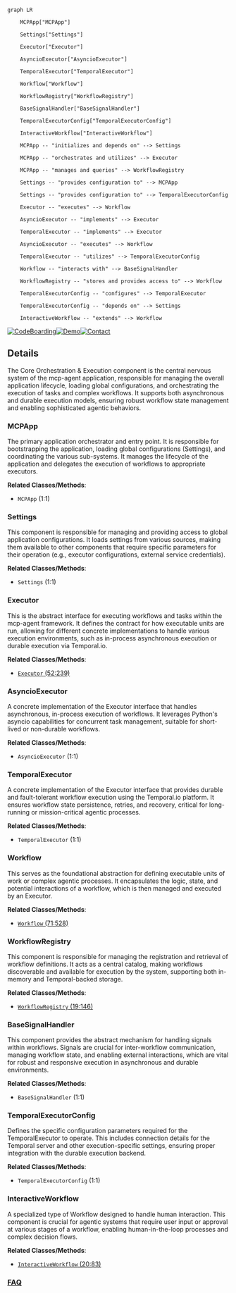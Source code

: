 ```mermaid

graph LR

    MCPApp["MCPApp"]

    Settings["Settings"]

    Executor["Executor"]

    AsyncioExecutor["AsyncioExecutor"]

    TemporalExecutor["TemporalExecutor"]

    Workflow["Workflow"]

    WorkflowRegistry["WorkflowRegistry"]

    BaseSignalHandler["BaseSignalHandler"]

    TemporalExecutorConfig["TemporalExecutorConfig"]

    InteractiveWorkflow["InteractiveWorkflow"]

    MCPApp -- "initializes and depends on" --> Settings

    MCPApp -- "orchestrates and utilizes" --> Executor

    MCPApp -- "manages and queries" --> WorkflowRegistry

    Settings -- "provides configuration to" --> MCPApp

    Settings -- "provides configuration to" --> TemporalExecutorConfig

    Executor -- "executes" --> Workflow

    AsyncioExecutor -- "implements" --> Executor

    TemporalExecutor -- "implements" --> Executor

    AsyncioExecutor -- "executes" --> Workflow

    TemporalExecutor -- "utilizes" --> TemporalExecutorConfig

    Workflow -- "interacts with" --> BaseSignalHandler

    WorkflowRegistry -- "stores and provides access to" --> Workflow

    TemporalExecutorConfig -- "configures" --> TemporalExecutor

    TemporalExecutorConfig -- "depends on" --> Settings

    InteractiveWorkflow -- "extends" --> Workflow

```



[![CodeBoarding](https://img.shields.io/badge/Generated%20by-CodeBoarding-9cf?style=flat-square)](https://github.com/CodeBoarding/GeneratedOnBoardings)[![Demo](https://img.shields.io/badge/Try%20our-Demo-blue?style=flat-square)](https://www.codeboarding.org/demo)[![Contact](https://img.shields.io/badge/Contact%20us%20-%20contact@codeboarding.org-lightgrey?style=flat-square)](mailto:contact@codeboarding.org)



## Details



The Core Orchestration & Execution component is the central nervous system of the mcp-agent application, responsible for managing the overall application lifecycle, loading global configurations, and orchestrating the execution of tasks and complex workflows. It supports both asynchronous and durable execution models, ensuring robust workflow state management and enabling sophisticated agentic behaviors.



### MCPApp

The primary application orchestrator and entry point. It is responsible for bootstrapping the application, loading global configurations (Settings), and coordinating the various sub-systems. It manages the lifecycle of the application and delegates the execution of workflows to appropriate executors.





**Related Classes/Methods**:



- `MCPApp` (1:1)





### Settings

This component is responsible for managing and providing access to global application configurations. It loads settings from various sources, making them available to other components that require specific parameters for their operation (e.g., executor configurations, external service credentials).





**Related Classes/Methods**:



- `Settings` (1:1)





### Executor

This is the abstract interface for executing workflows and tasks within the mcp-agent framework. It defines the contract for how executable units are run, allowing for different concrete implementations to handle various execution environments, such as in-process asynchronous execution or durable execution via Temporal.io.





**Related Classes/Methods**:



- <a href="https://github.com/lastmile-ai/mcp-agent/blob/main/src/mcp_agent/executor/executor.py#L52-L239" target="_blank" rel="noopener noreferrer">`Executor` (52:239)</a>





### AsyncioExecutor

A concrete implementation of the Executor interface that handles asynchronous, in-process execution of workflows. It leverages Python's asyncio capabilities for concurrent task management, suitable for short-lived or non-durable workflows.





**Related Classes/Methods**:



- `AsyncioExecutor` (1:1)





### TemporalExecutor

A concrete implementation of the Executor interface that provides durable and fault-tolerant workflow execution using the Temporal.io platform. It ensures workflow state persistence, retries, and recovery, critical for long-running or mission-critical agentic processes.





**Related Classes/Methods**:



- `TemporalExecutor` (1:1)





### Workflow

This serves as the foundational abstraction for defining executable units of work or complex agentic processes. It encapsulates the logic, state, and potential interactions of a workflow, which is then managed and executed by an Executor.





**Related Classes/Methods**:



- <a href="https://github.com/lastmile-ai/mcp-agent/blob/main/src/mcp_agent/executor/workflow.py#L71-L528" target="_blank" rel="noopener noreferrer">`Workflow` (71:528)</a>





### WorkflowRegistry

This component is responsible for managing the registration and retrieval of workflow definitions. It acts as a central catalog, making workflows discoverable and available for execution by the system, supporting both in-memory and Temporal-backed storage.





**Related Classes/Methods**:



- <a href="https://github.com/lastmile-ai/mcp-agent/blob/main/src/mcp_agent/executor/workflow_registry.py#L19-L146" target="_blank" rel="noopener noreferrer">`WorkflowRegistry` (19:146)</a>





### BaseSignalHandler

This component provides the abstract mechanism for handling signals within workflows. Signals are crucial for inter-workflow communication, managing workflow state, and enabling external interactions, which are vital for robust and responsive execution in asynchronous and durable environments.





**Related Classes/Methods**:



- `BaseSignalHandler` (1:1)





### TemporalExecutorConfig

Defines the specific configuration parameters required for the TemporalExecutor to operate. This includes connection details for the Temporal server and other execution-specific settings, ensuring proper integration with the durable execution backend.





**Related Classes/Methods**:



- `TemporalExecutorConfig` (1:1)





### InteractiveWorkflow

A specialized type of Workflow designed to handle human interaction. This component is crucial for agentic systems that require user input or approval at various stages of a workflow, enabling human-in-the-loop processes and complex decision flows.





**Related Classes/Methods**:



- <a href="https://github.com/lastmile-ai/mcp-agent/blob/main/src/mcp_agent/executor/temporal/interactive_workflow.py#L20-L83" target="_blank" rel="noopener noreferrer">`InteractiveWorkflow` (20:83)</a>









### [FAQ](https://github.com/CodeBoarding/GeneratedOnBoardings/tree/main?tab=readme-ov-file#faq)